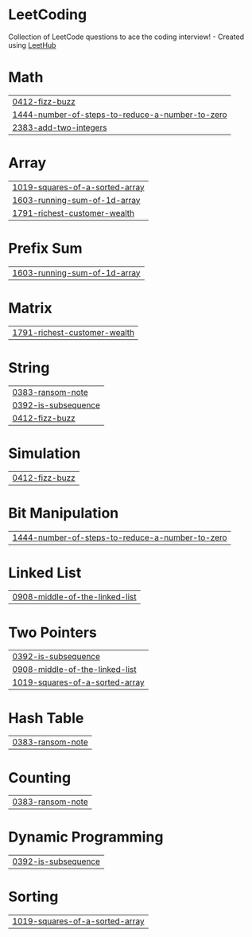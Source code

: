 # LeetCoding
Collection of LeetCode questions to ace the coding interview! - Created using [LeetHub](https://github.com/QasimWani/LeetHub)


# Math
|  |
| ------- |
| [0412-fizz-buzz](https://github.com/tabbykatz/LeetCoding-Python/tree/master/0412-fizz-buzz) |
| [1444-number-of-steps-to-reduce-a-number-to-zero](https://github.com/tabbykatz/LeetCoding-Python/tree/master/1444-number-of-steps-to-reduce-a-number-to-zero) |
| [2383-add-two-integers](https://github.com/tabbykatz/LeetCoding-Python/tree/master/2383-add-two-integers) |
# Array
|  |
| ------- |
| [1019-squares-of-a-sorted-array](https://github.com/tabbykatz/LeetCoding-Python/tree/master/1019-squares-of-a-sorted-array) |
| [1603-running-sum-of-1d-array](https://github.com/tabbykatz/LeetCoding-Python/tree/master/1603-running-sum-of-1d-array) |
| [1791-richest-customer-wealth](https://github.com/tabbykatz/LeetCoding-Python/tree/master/1791-richest-customer-wealth) |
# Prefix Sum
|  |
| ------- |
| [1603-running-sum-of-1d-array](https://github.com/tabbykatz/LeetCoding-Python/tree/master/1603-running-sum-of-1d-array) |
# Matrix
|  |
| ------- |
| [1791-richest-customer-wealth](https://github.com/tabbykatz/LeetCoding-Python/tree/master/1791-richest-customer-wealth) |
# String
|  |
| ------- |
| [0383-ransom-note](https://github.com/tabbykatz/LeetCoding-Python/tree/master/0383-ransom-note) |
| [0392-is-subsequence](https://github.com/tabbykatz/LeetCoding-Python/tree/master/0392-is-subsequence) |
| [0412-fizz-buzz](https://github.com/tabbykatz/LeetCoding-Python/tree/master/0412-fizz-buzz) |
# Simulation
|  |
| ------- |
| [0412-fizz-buzz](https://github.com/tabbykatz/LeetCoding-Python/tree/master/0412-fizz-buzz) |
# Bit Manipulation
|  |
| ------- |
| [1444-number-of-steps-to-reduce-a-number-to-zero](https://github.com/tabbykatz/LeetCoding-Python/tree/master/1444-number-of-steps-to-reduce-a-number-to-zero) |
# Linked List
|  |
| ------- |
| [0908-middle-of-the-linked-list](https://github.com/tabbykatz/LeetCoding-Python/tree/master/0908-middle-of-the-linked-list) |
# Two Pointers
|  |
| ------- |
| [0392-is-subsequence](https://github.com/tabbykatz/LeetCoding-Python/tree/master/0392-is-subsequence) |
| [0908-middle-of-the-linked-list](https://github.com/tabbykatz/LeetCoding-Python/tree/master/0908-middle-of-the-linked-list) |
| [1019-squares-of-a-sorted-array](https://github.com/tabbykatz/LeetCoding-Python/tree/master/1019-squares-of-a-sorted-array) |
# Hash Table
|  |
| ------- |
| [0383-ransom-note](https://github.com/tabbykatz/LeetCoding-Python/tree/master/0383-ransom-note) |
# Counting
|  |
| ------- |
| [0383-ransom-note](https://github.com/tabbykatz/LeetCoding-Python/tree/master/0383-ransom-note) |
# Dynamic Programming
|  |
| ------- |
| [0392-is-subsequence](https://github.com/tabbykatz/LeetCoding-Python/tree/master/0392-is-subsequence) |
# Sorting
|  |
| ------- |
| [1019-squares-of-a-sorted-array](https://github.com/tabbykatz/LeetCoding-Python/tree/master/1019-squares-of-a-sorted-array) |